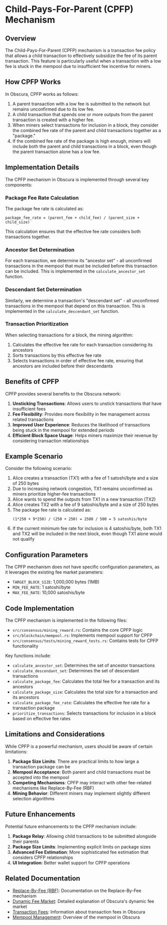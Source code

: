 # Child-Pays-For-Parent (CPFP) Mechanism

## Overview

The Child-Pays-For-Parent (CPFP) mechanism is a transaction fee policy that allows a child transaction to effectively subsidize the fee of its parent transaction. This feature is particularly useful when a transaction with a low fee is stuck in the mempool due to insufficient fee incentive for miners.

## How CPFP Works

In Obscura, CPFP works as follows:

1. A parent transaction with a low fee is submitted to the network but remains unconfirmed due to its low fee.
2. A child transaction that spends one or more outputs from the parent transaction is created with a higher fee.
3. When miners select transactions for inclusion in a block, they consider the combined fee rate of the parent and child transactions together as a "package."
4. If the combined fee rate of the package is high enough, miners will include both the parent and child transactions in a block, even though the parent transaction alone has a low fee.

## Implementation Details

The CPFP mechanism in Obscura is implemented through several key components:

### Package Fee Rate Calculation

The package fee rate is calculated as:

```
package_fee_rate = (parent_fee + child_fee) / (parent_size + child_size)
```

This calculation ensures that the effective fee rate considers both transactions together.

### Ancestor Set Determination

For each transaction, we determine its "ancestor set" - all unconfirmed transactions in the mempool that must be included before this transaction can be included. This is implemented in the `calculate_ancestor_set` function.

### Descendant Set Determination

Similarly, we determine a transaction's "descendant set" - all unconfirmed transactions in the mempool that depend on this transaction. This is implemented in the `calculate_descendant_set` function.

### Transaction Prioritization

When selecting transactions for a block, the mining algorithm:

1. Calculates the effective fee rate for each transaction considering its ancestors
2. Sorts transactions by this effective fee rate
3. Selects transactions in order of effective fee rate, ensuring that ancestors are included before their descendants

## Benefits of CPFP

CPFP provides several benefits to the Obscura network:

1. **Unsticking Transactions**: Allows users to unstick transactions that have insufficient fees
2. **Fee Flexibility**: Provides more flexibility in fee management across related transactions
3. **Improved User Experience**: Reduces the likelihood of transactions being stuck in the mempool for extended periods
4. **Efficient Block Space Usage**: Helps miners maximize their revenue by considering transaction relationships

## Example Scenario

Consider the following scenario:

1. Alice creates a transaction (TX1) with a fee of 1 satoshi/byte and a size of 250 bytes
2. Due to increasing network congestion, TX1 remains unconfirmed as miners prioritize higher-fee transactions
3. Alice wants to spend the outputs from TX1 in a new transaction (TX2)
4. Alice creates TX2 with a fee of 9 satoshis/byte and a size of 250 bytes
5. The package fee rate is calculated as:
   ```
   (1*250 + 9*250) / (250 + 250) = 2500 / 500 = 5 satoshis/byte
   ```
6. If the current minimum fee rate for inclusion is 4 satoshis/byte, both TX1 and TX2 will be included in the next block, even though TX1 alone would not qualify

## Configuration Parameters

The CPFP mechanism does not have specific configuration parameters, as it leverages the existing fee market parameters:

- `TARGET_BLOCK_SIZE`: 1,000,000 bytes (1MB)
- `MIN_FEE_RATE`: 1 satoshi/byte
- `MAX_FEE_RATE`: 10,000 satoshis/byte

## Code Implementation

The CPFP mechanism is implemented in the following files:

- `src/consensus/mining_reward.rs`: Contains the core CPFP logic
- `src/blockchain/mempool.rs`: Implements mempool support for CPFP
- `src/consensus/tests/mining_reward_tests.rs`: Contains tests for CPFP functionality

Key functions include:

- `calculate_ancestor_set`: Determines the set of ancestor transactions
- `calculate_descendant_set`: Determines the set of descendant transactions
- `calculate_package_fee`: Calculates the total fee for a transaction and its ancestors
- `calculate_package_size`: Calculates the total size for a transaction and its ancestors
- `calculate_package_fee_rate`: Calculates the effective fee rate for a transaction package
- `prioritize_transactions`: Selects transactions for inclusion in a block based on effective fee rates

## Limitations and Considerations

While CPFP is a powerful mechanism, users should be aware of certain limitations:

1. **Package Size Limits**: There are practical limits to how large a transaction package can be
2. **Mempool Acceptance**: Both parent and child transactions must be accepted into the mempool
3. **Competing Mechanisms**: CPFP may interact with other fee-related mechanisms like Replace-By-Fee (RBF)
4. **Mining Behavior**: Different miners may implement slightly different selection algorithms

## Future Enhancements

Potential future enhancements to the CPFP mechanism include:

1. **Package Relay**: Allowing child transactions to be submitted alongside their parents
2. **Package Size Limits**: Implementing explicit limits on package sizes
3. **Advanced Fee Estimation**: More sophisticated fee estimation that considers CPFP relationships
4. **UI Integration**: Better wallet support for CPFP operations

## Related Documentation

- [Replace-By-Fee (RBF)](replace_by_fee.md): Documentation on the Replace-By-Fee mechanism
- [Dynamic Fee Market](fee_market.md): Detailed explanation of Obscura's dynamic fee market
- [Transaction Fees](../transactions/transaction_fees.md): Information about transaction fees in Obscura
- [Mempool Management](../transactions/mempool.md): Overview of the mempool in Obscura 